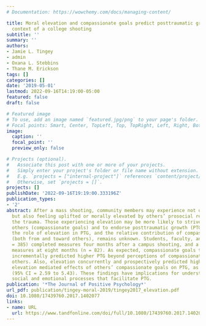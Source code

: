 ```yaml
---
# Documentation: https://wowchemy.com/docs/managing-content/

title: Moral elevation and compassionate goals predict posttraumatic growth in the
  context of a college shooting
subtitle: ''
summary: ''
authors:
- Jamie L. Tingey
- admin
- Oxana L. Stebbins
- Thane M. Erickson
tags: []
categories: []
date: '2019-05-01'
lastmod: 2022-09-16T14:19:00-05:00
featured: false
draft: false

# Featured image
# To use, add an image named `featured.jpg/png` to your page's folder.
# Focal points: Smart, Center, TopLeft, Top, TopRight, Left, Right, BottomLeft, Bottom, BottomRight.
image:
  caption: ''
  focal_point: ''
  preview_only: false

# Projects (optional).
#   Associate this post with one or more of your projects.
#   Simply enter your project's folder or file name without extension.
#   E.g. `projects = ["internal-project"]` references `content/project/deep-learning/index.md`.
#   Otherwise, set `projects = []`.
projects: []
publishDate: '2022-09-16T19:19:00.333196Z'
publication_types:
- '2'
abstract: After a mass shooting, community members may experience not only distress,
  but also feeling uplifted or morally elevated by others’ prosocial responses to
  the trauma. Those experiencing elevation may be more likely to strive to support
  others (compassionate goals) and to endorse posttraumatic growth (PTG). However,
  the role of elevation in PTG, and the relative contribution of compassionate goals
  (both from and toward others), remains unknown. Students, faculty, and staff (N
  = 385) completed measures four months after a campus shooting, and a subset repeated
  measures at eight months (n = 82). As expected, compassionate goals toward others
  incrementally predicted higher PTG beyond perceptions of compassionate goals from
  others. Also, elevation concurrently and prospectively predicted higher PTG. Lastly,
  elevation mediated effects of others’ compassionate goals on PTG, as hypothesized
  (95% CI = 2.59 to 5.43). These findings have implications for understanding the
  social and emotional processes that facilitate PTG.
publication: '*The Journal of Positive Psychology*'
url_pdf: publication/tingey-moral-2019/tingey2017_elevation.pdf
doi: 10.1080/17439760.2017.1402077
links:
- name: URL
  url: https://www.tandfonline.com/doi/full/10.1080/17439760.2017.1402077
---
```

